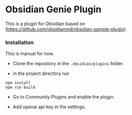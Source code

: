 # Obsidian Genie Plugin

This is a plugin for Obsidian based on (https://github.com/obsidianmd/obsidian-sample-plugin).

### Installation

This is manual for now. 

- Clone the repository in the `.obsidian/plugins` folder.

- in the project directory run
```
npm install
npm run build
```

- Go to Community Plugins and enable the plugin.

- Add openai api key in the settings.
